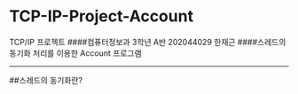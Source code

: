 # TCP-IP-Project-Account

TCP/IP 프로젝트
####컴퓨터정보과 3학년 A반 202044029 한재근
####스레드의 동기화 처리를 이용한 Account 프로그램

-----------

##스레드의 동기화란?
